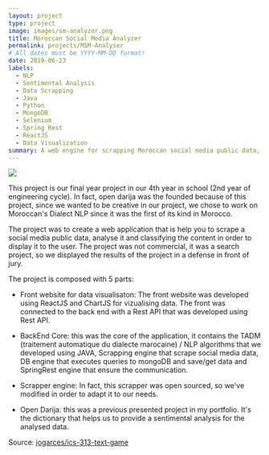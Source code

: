 ```yaml
---
layout: project
type: project
image: images/sm-analyzer.png
title: Moroccan Social Media Analyzer
permalink: projects/MSM-Analyser
# All dates must be YYYY-MM-DD format!
date: 2019-06-23
labels:
  - NLP
  - Sentimental Analysis
  - Data Scrapping
  - Java
  - Python
  - MongoDB
  - Selenium
  - Spring Rest
  - ReactJS
  - Data Visualization
summary: A web engine for scrapping Moroccan social media public data, analyzing, classifying and displaying results.
---
```


<img class="ui image" src="../images/cotton-header.png">

This project is our final year project in our 4th year in school (2nd year of engineering cycle). In fact, open darija was the founded because of this project, since we wanted to be creative in our project, we chose to work on Moroccan's Dialect NLP since it was the first of its kind in Morocco.

The project was to create a web application that is help you to scrape a social media public data, analyse it and classifying the content in order to display it to the user. The project was not commercial, it was a search project, so we displayed the results of the project in a defense in front of jury.

The project is composed with 5 parts:

* Front website for data visualisaton: The front website was developed using ReactJS and ChartJS for vizualising data. The front was connected to the back end with a Rest API that was developed using Rest API. 

* BackEnd Core: this was the core of the application, it contains the TADM (traitement automatique du dialecte marocaine) / NLP algorithms that we developed using JAVA, Scrapping engine that scrape social media data, DB engine that executes queries to mongoDB and save/get data and SpringRest engine that ensure the communication.

* Scrapper engine: In fact, this scrapper was open sourced, so we've modified in order to adapt it to our needs. 

* Open Darija: this was a previous presented project in my portfolio. It's the dictionary that helps us to provide a sentimental analysis for the analysed data.




Source: <a href="https://github.com/jogarces/ics-313-text-game"><i class="large github icon "></i>jogarces/ics-313-text-game</a>

